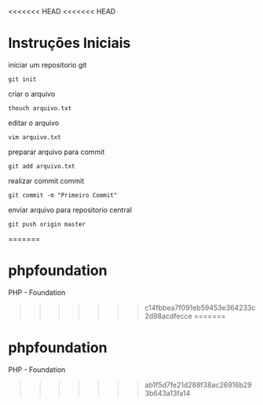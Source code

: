 <<<<<<< HEAD
<<<<<<< HEAD
# Instruções Iniciais

iniciar um repositorio git
```
git init
```

criar o arquivo
```
thouch arquivo.txt
```

editar o arquivo
```
vim arquivo.txt
```

preparar arquivo para commit
```
git add arquivo.txt
```

realizar commit commit
```
git commit -m "Primeiro Commit"
```

enviar arquivo para repositorio central
```
git push origin master
```
=======
# phpfoundation
PHP - Foundation
>>>>>>> c14fbbea7f091eb59453e364233c2d98acdfecce
=======
# phpfoundation
PHP - Foundation
>>>>>>> ab1f5d7fe21d288f38ac26916b293b643a13fa14

